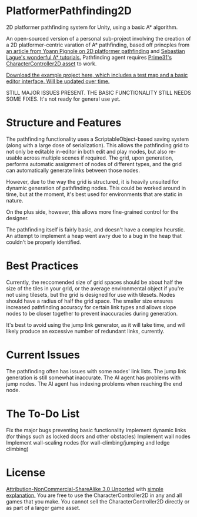 # PlatformerPathfinding2D
2D platformer pathfinding system for Unity, using a basic A* algorithm.

An open-sourced version of a personal sub-project involving the creation of a 2D platformer-centric varation of A* pathfinding, based off princples from [an article from Yoann Pignole on 2D platformer pathfinding](http://www.gamasutra.com/blogs/YoannPignole/20150427/241995/The_Hobbyist_Coder_3__2D_platformers_pathfinding__part_12.php) and [Sebastian Lague's wonderful A* tutorials.](https://www.youtube.com/watch?v=-L-WgKMFuhE) Pathfinding agent requires [Prime31's CharacterController2D asset](https://github.com/prime31/CharacterController2D) to work.

[Download the example project here, which includes a test map and a basic editor interface. Will be updated over time.](http://www.mediafire.com/download/dqvnc7jnworc216/PlatformerPathfinding2DDemo.zip)

STILL MAJOR ISSUES PRESENT. THE BASIC FUNCTIONALITY STILL NEEDS SOME FIXES. It's not ready for general use yet.

# Structure and Features
The pathfinding functionality uses a ScriptableObject-based saving system (along with a large dose of serialization). This allows the pathfinding grid to not only be editable in-editor in both edit and play modes, but also re-usable across multiple scenes if required. The grid, upon generation, performs automatic assignment of nodes of different types, and the grid can automatically generate links between those nodes.

However, due to the way the grid is structured, it is heavily unsuited for dynamic generation of pathfinding nodes. This could be worked around in time, but at the moment, it's best used for environments that are static in nature.

On the plus side, however, this allows more fine-grained control for the designer.

The pathfinding itself is fairly basic, and doesn't have a complex heurstic. An attempt to implement a heap went awry due to a bug in the heap that couldn't be properly identified.

# Best Practices
Currently, the reccomended size of grid spaces should be about half the size of the tiles in your grid, or the average environmental object if you're not using tilesets, but the grid is designed for use with tilesets. Nodes should have a radius of half the grid space. The smaller size ensures increased pathfinding accuracy for certain link types and allows slope nodes to be closer together to prevent inaccuracies during generation.

It's best to avoid using the jump link generator, as it will take time, and will likely produce an excessive number of redundant links, currently.

# Current Issues

The pathfinding often has issues with some nodes' link lists.
The jump link generation is still somewhat inaccurate.
The AI agent has problems with jump nodes.
The AI agent has indexing problems when reaching the end node.

# The To-Do List

Fix the major bugs preventing basic functionality
Implement dynamic links (for things such as locked doors and other obstacles)
Implement wall nodes
Implement wall-scaling nodes (for wall-climbing/jumping and ledge climbing)

# License

[Attribution-NonCommercial-ShareAlike 3.0 Unported](http://creativecommons.org/licenses/by-nc-sa/3.0/legalcode) with [simple explanation.](http://creativecommons.org/licenses/by-nc-sa/3.0/deed.en_US) You are free to use the CharacterController2D in any and all games that you make. You cannot sell the CharacterController2D directly or as part of a larger game asset.
